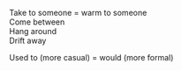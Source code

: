 
Take to someone = warm to someone  
Come between  
Hang around  
Drift away  

Used to (more casual) = would (more formal)  